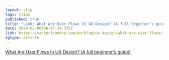 ```yaml
---
layout: clip 
tags: clips 
published: true 
title: "Link: What Are User Flows In UX Design? (A full beginner's guide)" 
date: 2020-02-06T06:07:19.376Z 
link: https://careerfoundry.com/en/blog/ux-design/what-are-user-flows/ 
ogtype: article 
---
```

[What Are User Flows In UX Design? (A full beginner's guide)](https://careerfoundry.com/en/blog/ux-design/what-are-user-flows/) 
